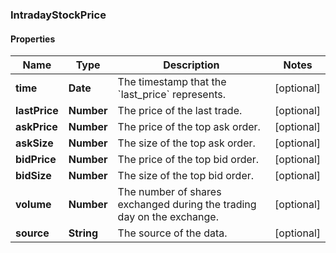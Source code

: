 ### IntradayStockPrice

#### Properties
Name | Type | Description | Notes
------------ | ------------- | ------------- | -------------
**time** | **Date** | The timestamp that the &#x60;last_price&#x60; represents. | [optional] 
**lastPrice** | **Number** | The price of the last trade. | [optional] 
**askPrice** | **Number** | The price of the top ask order. | [optional] 
**askSize** | **Number** | The size of the top ask order. | [optional] 
**bidPrice** | **Number** | The price of the top bid order. | [optional] 
**bidSize** | **Number** | The size of the top bid order. | [optional] 
**volume** | **Number** | The number of shares exchanged during the trading day on the exchange. | [optional] 
**source** | **String** | The source of the data. | [optional] 



